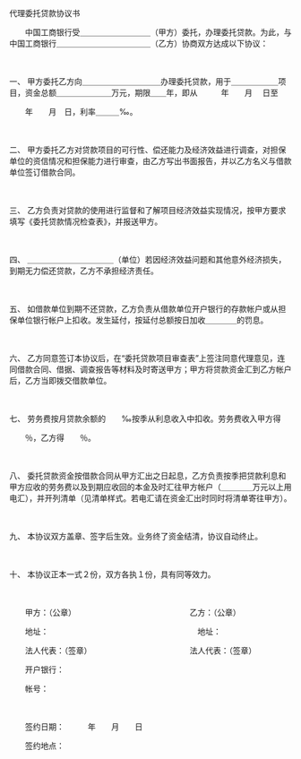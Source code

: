 



代理委托贷款协议书



 

　　中国工商银行受＿＿＿＿＿＿＿＿＿（甲方）委托，办理委托贷款。为此，与中国工商银行＿＿＿＿＿＿＿＿＿＿＿＿（乙方）协商双方达成以下协议：

　　

一、
甲方委托乙方向＿＿＿＿＿＿＿＿＿＿办理委托贷款，用于＿＿＿＿＿＿项目，资金总额＿＿＿＿＿＿＿万元，期限＿＿年，即从　　　年　　月　 日至　　　

　　年　　月　日，利率＿＿＿‰。

　　

二、
甲方委托乙方对贷款项目的可行性、偿还能力及经济效益进行调查，对担保单位的资信情况和担保能力进行审查，由乙方写出书面报告，并以乙方名义与借款单位签订借款合同。

　　

三、
乙方负责对贷款的使用进行监督和了解项目经济效益实现情况，按甲方要求填写《委托贷款情况检查表》，并报送甲方。

　　

四、
＿＿＿＿＿＿＿＿＿＿＿（单位）若因经济效益问题和其他意外经济损失，到期无力偿还贷款，乙方不承担经济责任。

　　

五、
如借款单位到期不还贷款，乙方负责从借款单位开户银行的存款帐户或从担保单位银行帐户上扣收。发生延付，按延付总额按日加收＿＿＿＿的罚息。

　　

六、
乙方同意签订本协议后，在“委托贷款项目审查表”上签注同意代理意见，连同借款合同、借据、调查报告等材料及时寄送甲方；甲方将贷款资金汇到乙方帐户后，乙方当即拨交借款单位。

　　

七、
劳务费按月贷款余额的　　‰按季从利息收入中扣收。劳务费收入甲方得　　

　　％，乙方得　　％。

　　

八、
委托贷款资金按借款合同从甲方汇出之日起息，乙方负责按季把贷款利息和甲方应收的劳务费以及到期应收回的本金及时汇往甲方帐户（＿＿＿＿万元以上用电汇），并开列清单（见清单样式。若电汇请在资金汇出时同时将清单寄往甲方）。

　　

九、
本协议双方盖章、签字后生效。业务终了资金结清，协议自动终止。

　　

十、
本协议正本一式２份，双方各执１份，具有同等效力。

　　

　　甲方：（公章）　　　　　　　　　　　　　　　乙方：（公章）

　　地址：　　　　　　　　　　　　　　　　　　　地址：

　　法人代表：（签章）　　　　　　　　　　　　　法人代表：（签章）

　　开户银行：

　　帐号：

　　　　

　　签约日期：　　　年　　月　　日

　　签约地点：